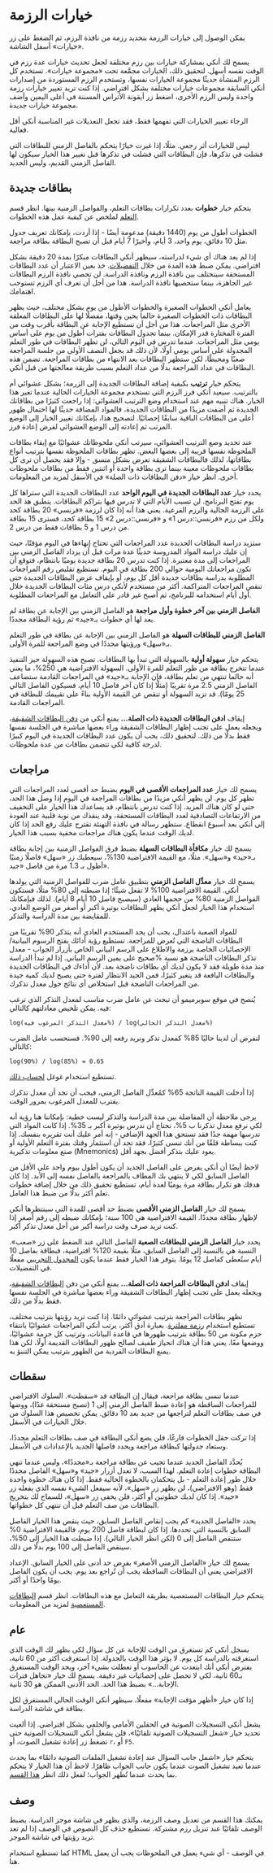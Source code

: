 # خيارات الرزمة

<!-- toc -->

يمكن الوصول إلى خيارات الرزمة بتحديد رزمة من نافذة الرزم، ثم الضغط على
زر «خيارات» أسفل الشاشة.

يسمح لك أنكي بمشاركة خيارات بين رزم مختلفة لجعل تحديث خيارات عدة رزم في الوقت نفسه أسهل.
لتحقيق ذلك، الخيارات مجمَّعة تحت «مجموعة خيارات». تستخدم كل الرزم المنشأة حديثًا
مجموعة الخيارات نفسها، وتستخدم الرزم المستوردة من إصدارات أنكي السابقة مجموعات خيارات مختلفة
بشكل افتراضي. إذا كنت تريد تغيير خيارات رزمة واحدة وليس الرزم الأخرى، اضغط زر أيقونة
الأتراس المسننة في أعلى اليمين وأضف مجموعة خيارات جديدة.

الرجاء تغيير الخيارات التي تفهمها فقط، فقد تجعل التعديلات غير المناسبة أنكي أقل فعالية.

ليس للخيارات أثر رجعي. مثلًا، إذا غيرت خيارًا يتحكم بالفاصل الزمني للبطاقات التي فشلت
في تذكرها، فإن البطاقات التي فشلت في تذكرها قبل تغيير هذا الخيار سيكون لها الفاصل الزمني
القديم، وليس الجديد.

## بطاقات جديدة

يتحكم خيار **خطوات** بعدد تكرارات بطاقات التعلم، والفواصل الزمنية بينها.
انظر قسم [التعلم](studying.md#تعلم) لملخص عن كيفية عمل هذه الخطوات.

الخطوات أطول من يوم (1440 دقيقة) مدعومة أيضًا - إذا أردت، بإمكانك تعريف جدول
مثل 10 دقائق، يوم واحد، 3 أيام، وأخيرًا 7 أيام قبل أن تصبح البطاقة بطاقة مراجعة.

إذا لم يعد هناك أي شيء لدراسته، سيظهر أنكي البطاقات مبكرًا بمدة 20 دقيقة بشكل افتراضي.
يمكن ضبط هذه المدة من خلال [التفضيلات](preferences.md). خذ بعين الاعتبار أن
عدد البطاقات المستحقة سيتختلف بين نافذة الرزم ونافذة الدراسة. لن تحصي نافذة الرزم
البطاقات غير الجاهزة، بينما ستحصيها نافذة الدراسة. هذا من أجل أن تعرف
أي الرزم تستوجب اهتمامك.

يعامل أنكي الخطوات الصغيرة والخطوات الأطول من يوم بشكل مختلف، حيث يظهر البطاقات
ذات الخطوات الصغيرة حالما يحين وقتها، مفضلًا لها على البطاقات المعلقة الأخرى مثل المراجعات.
هذا من أجل أن تستطيع الإجابة عن البطاقة بأقرب وقت من الفترة المختارة قدر الإمكان.
بينما تجدول البطاقات بفترات أطول من يوم على أساس يومي مثل المراجعات.
عندما تدرس في اليوم التالي، لن تظهر البطاقات في طور التعلم المجدولة على أساس يومي أولًا،
لأن ذلك قد يجعل النصف الأولى من جلسة المراجعة صعبًا ومحبطًا، لكن ستظهر البطاقات
بعد الانتهاء من بطاقات المراجعة. تضمن هذه البطاقات في عداد المراجعة بدلًا من عداد التعلم
بسبب طريقة معالجتها من قبل أنكي.

يتحكم خيار **ترتيب** بكيفية إضافة البطاقات الجديدة إلى الزرمة؛ بشكل عشوائي أم بالترتيب.
سيعيد أنكي فرز الرزم التي تستخدم مجموعة الخيارات الحالية عندما تغير هذا الخيار.
هناك تنبيه مهم عند استخدام وضع الترتيب العشوائي: إذا راجعت كثيرًا من بطاقاتك الجديدة
ثم أضفت مزيدًا من البطاقات الجديدة، فالمواد المضافة حديثًا لها احتمال ظهور أعلى
من البطاقات الباقية سابقًا إحصائيًا. لتصحيح هذا، بإمكانك تغيير الخيار إلى الوضع المرتب
ثم إعادته إلى الوضع العشوائي لفرض إعادة فرز.

عند تحديد وضع الترتيب العشوائي، سيرتب أنكي ملحوظاتك عشوائيًا مع إبقاء بطاقات الملحوظة نفسها
قريبة إلى بعضها البعض. تظهر بطاقات الملحوظة نفسها بترتيب أنواع بطاقاتها، لذلك فالبطاقات الشقيقة
تعرض بشكل متسق - وإلا فقد يحصل أن ترى كل بطاقات ملحوظات معينة بينما ترى بطاقة واحدة
أو اثنتين فقط من بطاقات ملحوظات أخرى. انظر خيار «دفن البطاقات ذات الصلة» في الأسفل
لمزيد من المعلومات.

يحدد خيار **عدد البطاقات الجديدة في اليوم الواحد** عدد البطاقات الجديدة التي ستراها كل يوم
تفتح البرنامج. لن تسبب الأيام التي لا تدرس فيها بتراكم البطاقات. ينطبق هذ الحد على
الرزمة الحالية والرزم الفرعية. يعني هذا أنه إذا كان لرزمة «فرنسي» 20 بطاقة كحد
ولكل من رزم «فرنسي::درس 1» و «فرنسي::درس 2» 15 بطاقة كحد، فسترى 15 بطاقة من درس 1
و 5 بطاقات فقط من درس 2.

ستزيد دراسة البطاقات الجديدة عدد المراجعات التي تحتاج إنهاءها في اليوم مؤقتًا،
حيث إن عليك دراسة المواد المدروسة حديثًا عدة مرات قبل أن يزداد الفاصل الزمني بين
المراجعات إلى مدة معتبرة. إذا كنت تدرس 20 بطاقة جديدة يوميًا بانتظام، فتوقع أن تكون
مراجعاتك اليومية حوالي 200 بطاقة في اليوم. تستطيع تقليص رقم المراجعات المطلوبة
بدراسة بطاقات جديدة أقل كل يوم، أو بإيقاف عرض البطاقات الجديدة حتى تنقص المراجعات المتراكمة.
أكثر من مستخدم لأنكي درس مئات البطاقات الجديدة خلال أول أيام استخدامه للبرنامج،
ثم أصبح غير قادر على التعامل مع المراجعات المطلوبة.

**الفاصل الزمني بين آخر خطوة وأول مراجعة** هو الفاصل الزمني بين الإجابة عن بطاقة
لم يعد لها أي خطوات بـ«جيد» ثم رؤية البطاقة مجددًا.

**الفاصل الزمني للبطاقات السهلة** هو الفاصل الزمني بين الإجابة عن بطاقة في طور التعلم
بـ«سهل» ورؤيتها مجددًا في وضع المراجعة للمرة الأولى.

يتحكم خيار **سهولة أولية** بالسهولة التي تبدأ بها البطاقات. تصبح هذه السهولة حيز التنفيذ
عندما تتخرج بطاقة من طور التعلم للمرة الأولى. السهولة الافتراضية هي 250%، ما يعني
أنه حالما تنتهي من تعلم بطاقة، فإن الإجابة بـ«جيد» في المراجعات القادمة ستضاعف الفاصل الزمني
2.5 مرة تقريبًا (مثلًا إذا كان آخر فاصل 10 أيام، فسيكون الفاصل التالي 25 يومًا).
قد تزيد السهولة أو تنقص عن القيمة الأولية بناءً على تقييمك للبطاقة في المراجعات القادمة.

إيقاف **ادفن البطاقات الجديدة ذات الصلة...** يمنع أنكي من [دفن البطاقات الشقيقة](studying.md#الشقيقات-والدفن)،
ويجعله يعمل على تجنب إظهار البطاقات الشقيقة وراء بعضها مباشرة في الجلسة نفسها فقط بدلًا من ذلك.
لتحقيق ذلك، يجب أن يكون عدد البطاقات الجديدة في اليوم كبيرًا لدرجة كافية لكي تتضمن بطاقات من عدة ملحوظات.

## مراجعات

يسمح لك خيار **عدد المراجعات الأقصى في اليوم** بضبط حد أقصى لعدد المراجعات التي تظهر كل يوم.
لن يظهر أنكي مزيدًا من بطاقات المراجعة في اليوم إذا وصل هذا الحد، حتى لو كان هناك المزيد.
إذا كنت تدرس بانتظام، قد يساعدك هذا الخيار على التخفيف من الارتفاعات التصادفية
لعدد البطاقات المستحقة، وقد ينقذك من نوبة قلبية عند العودة إلى أنكي بعد أسبوع انقطاع.
ستظهر رسالة في نافذة التهنئة تقترح عليك رفع الحد إذا كان لديك الوقت
عندما يكون هناك مراجعات مخفية بسبب هذا الخيار.

يسمح لك خيار **مكافأة البطاقات السهلة** بضبط فرق الفواصل الزمنية بين إجابة بطاقة
بـ«جيد» و«سهل». مثلًا، مع القيمة الافتراضية 130%، سيعطيك زر «سهل» فاصلًا زمنيًا
أطول بـ 1.3 مرة من فاصل «جيد».

يسمح لك خيار **معدِّل الفاصل الزمني** بتطبيق عامل ضرب للفواصل الزمنية التي يولدها أنكي.
القيمة الافتراضية 100% لا تفعل شيئًا؛ إذا ضبطته إلى 80% مثلًا، فستكون الفواصل الزمنية
80% من حجمها العادي (سيصبح فاصل 10 أيام 8 أيام). لذلك فبإمكانك استخدام هذا الخيار
لجعل أنكي يظهر البطاقات بوتيرة أكبر أو أصغر من الوضع  العادي، للمقايضة بين مدة الدراسة والتذكر.

للمواد الصعبة باعتدال، يجب أن يجد المستخدم العادي أنه يتذكر 90% تقريبًا من البطاقات
الناضجة التي تُعرض للمراجعة. تستطيع رؤية أدائك بفتح الرسوم البيانية/الإحصائيات الخاصة برزمة
والاطلاع على الرسم البياني الخاص بأزرار الجواب - معدل تذكر البطاقات الناضجة هو نسبة %صحيح
على يمين الرسم البياني. إذا لم تبدأ الدراسة منذ مدة طويلة فقد لا يكون لديك أي بطاقات ناضجة بعد.
لأن أداءك في البطاقات الجديدة والبطاقات اليافعة قد يتغير كثيرًا، فمن الجيد الانتظار لفترة حتى
يصبح لديك كمية جيدة من المراجعات الناضجة قبل استخلاص أي نتائج حول معدل تذكرك.

يُنصح في موقع سوبرميمو أن تبحث عن عامل ضرب مناسب لمعدل التذكر الذي ترغب فيه.
يمكن تلخيص معادلتهم كالتالي:
<div dir="ltr">

    log(معدل التذكر المرغوب فيه%) / log(معدل التذكر الحالي%)
</div>

لنفرض أن لدينا حاليًا 85% كمعدل تذكر ونريد رفعه إلى 90%. فسنحسب عامل الضرب كالتالي:
<div dir="ltr">

    log(90%) / log(85%) = 0.65
</div>

تستطيع استخدام غوغل [لحساب ذلك](https://www.google.com/search?q=log(90%25)+%2F+log(85%25)).

إذا أدخلت القيمة الناتجة 65% كمُعدِّل الفاصل الزمني، فيجب أن تجد أن معدل تذكرك
يقترب للمعدل المرغوب بمرور الوقت.

يرجى ملاحظة أن المفاضلة بين مدة الدراسة والتذكر ليست خطية: بإمكاننا هنا رؤية أنه
لكي نرفع معدل تذكرنا ب 5%، نحتاج أن ندرس بوتيرة أكبر بـ 35%.
إذا كانت المواد التي تدرسها مهمة جدًا فقد تستحق هذا الجهد الإضافي - إنه أمر عليك
أنت تقريره بنفسك. إذا كنت ببساطة قلقًا من أنك تنسى كثيرًا، فقد تجد أن استثمار وقتك
بفترة التعلم الأولية أو صنع معلومات تذكيرية (Mnemonics) يعود عليك بتذكر أفضل بجهد أقل.

لاحظ أيضًا أن أنكي يفرض على الفاصل الجديد أن يكون أطول بيوم واحد على الأقل من الفاصل
السابق لكي لا ينتهي بك المطاف بالمراجعة بالفاصل نفسه إلى الأبد. إذا كان هدفك هو تكرار بطاقة
مرة يوميًا لعدة أيام، تستطيع تحقيق ذلك من خلال إضافة خطوات تعلم أكثر بدلًا من ضبط
هذا العامل.

يسمح لك خيار **الفاصل الزمني الأقصى** بضبط حد أقصى للمدة التي سينتظرها أنكي لإظهار
بطاقة مجددًا. القيمة الافتراضية هي 100 سنة؛ بإمكانك ضبطه إلى رقم أصغر إذا كنت تريد
صرف وقت دراسة أكبر من أجل معدل تذكر أكبر.

يحدد خيار **الفاصل الزمني للبطاقات الصعبة** الفاصل التالي عند الضغط على زر «صعب».
النسبة هي بالنسبة إلى الفاصل السابق، مثلًا بقيمة 120% افتراضية، فبطاقة بفاصل 10 أيام
ستُعطى كفاصل 12 يومًا. يتوفر هذا الخيار فقط عندما يكون
[المجدول التجريبي](https://faqs.ankiweb.net/the-anki-2.1-scheduler.html) مفعلًا في التفضيلات.

إيقاف **ادفن البطاقات المراجعة ذات الصلة...** يمنع أنكي من دفن [البطاقات الشقيقة]((studying.md#الشقيقات-والدفن))،
ويجعله يعمل على تجنب إظهار البطاقات الشقيقة وراء بعضها مباشرة في الجلسة نفسها فقط بدلًا من ذلك.

تظهر بطاقات المراجعة بترتيب عشوائي دائمًا. إذا كنت تريد رؤيتها بترتيب مختلف،
تستطيع استخدام [رزمة مفلترة](filtered-decks.md). بعبارة أدق أكثر، يرتب أنكي المراجعات
عشوائيًا بانتقاء حزم مكونة من 50 بطاقة بترتيب ظهورها في قاعدة البيانات، وترتيب كل حزمة عشوائيًا،
ووضعها معًا. يعني هذا أن هناك انحياز طفيف لصالح ظهور البطاقات القديمة أولًا، لكن هذا يمنع
البطاقات الفردية من الظهور بترتيب يمكن التنبؤ به.

## سقطات

عندما تنسى بطاقة مراجعة، فيقال إن البطاقة قد «سقطت». السلوك الافتراضي للمراجعات الساقطة
هو إعادة ضبط الفاصل الزمني إلى 1 (تصبح مستحقة غدًا)، ووضها في صف بطاقات التعلم لتراجعها
من جديد بعد 10 دقائق. يمكن تخصيص هذا السلوك من خلال الخيارات في الأسفل.

إذا تركت حقل الخطوات فارغًا، فلن يضع أنكي البطاقة في صف بطاقات التعلم مجددًا،
وستعاد جدولتها كبطاقة مراجعة ويحدد فاصلها الجديد بالإعدادات في الأسفل.

يُحدَّد الفاصل الجديد عندما تجيب عن بطاقة مراجعة بـ«مجددًا»، وليس عندما تنهي البطاقة
خطوات إعادة التعلم. لهذا السبب، لا تعدل أزرار «جيد» و«سهل» الفاصل مجددًا خلال طور إعادة التعلم -
بل يتحكمان بالخطوة الحالية فقط. إذا كان هناك خطوة واحدة فقط (وهو الافتراضي)، لن يظهر زر «سهل»،
لأنه سيفعل الشيء نفسه الذي يفعله زر «جيد». إذا كان لديك خطوتين أو أكثر، فلن يخفى زر «سهل»،
للسماح لك بتخريج البطاقات من صف التعلم قبل أن تنتهي كل خطواتها.

يحدد «الفاصل الجديد» كم يجب إنقاص الفاصل السابق، حيث ينقص هذا الخيار الفاصل السابق
بالنسبة التي تحددها. إذا كان لبطاقة فاصل 200 يوم، فالقيمة الافتراضية 0% ستنقص الفاصل
إلى 0 (لكن انظر الخيار التالي). إذا ضبطت هذا الخيار إلى 50%، سينقص الفاصل إلى 100 يوم
بدلًا من ذلك.

يسمح لك خيار «الفاصل الزمني الأصغر» بفرض حد أدنى على الخيار السابق. الإعداد الافتراضي يعني
أن البطاقات الساقطة يجب أن تُراجع بعد يوم. يجب أن يكون الفاصل يومًا واحدًا أو أكثر.

يتحكم خيار البطاقات المستعصية بطريقة التعامل مع هذه البطاقات. انظر قسم
[البطاقات المستعصية](leeches.md) لمزيد من المعلومات.

## عام

يسجل أنكي كم تستغرق من الوقت للإجابة عن كل سؤال لكي يظهر لك الوقت الذي استغرقته بالدراسة كل يوم.
لا يؤثر هذا الوقت بالجدولة. إذا استغرقت أكثر من 60 ثانية، يفترض أنكي أنك ابتعدت عن الحاسوب
أو تعطلت بشيء آخر، ويحد الوقت المستغرق بـ60 ثانية، لكي لا تحصل على إحصائيات غير دقيقة.
يسمح لك خيار «تجاهل فترات الإجابة...» بضبط هذا الحد. الحد الأدنى الممكن هو 30 ثانية.

إذا كان خيار «أظهر مؤقت الإجابة» مفعلًا، سيظهر أنكي الوقت الحالي المستغرق لكل بطاقة في شاشة الدراسة.

يشغل أنكي التسجيلات الصوتية في الحقلين الأمامي والخلفي بشكل افتراضي. إذا ألغيت تحديد
خيار «شغل التسجيلات الصوتية تلقائيًا»، فلن يشغل أنكي التسجيلات الصوتية حتى تضغط
زر إعادة تشغيل الصوت، أو `r`، أو `F5`.

يتحكم خيار «اشمل جانب السؤال عند إعادة تشغيل الملفات الصوتية دائمًا» بما يحدث عندما
تعيد تشغيل الصوت عندما يكون جانب الجواب ظاهرًا. لاحظ أن هذا الخيار لا يتحكم بما يحدث
عندما تُظهر الجواب؛ لفعل ذلك انظر [هذا القسم](templates/fields.md#حقول-خاصة).

## وصف

يمكنك هذا القسم من تعديل وصف الرزمة، والذي يظهر في شاشة موجز الدراسة.
يضبط الوصف تلقائيًا عند تنزيل رزم مشتركة. تستطيع حذف كل النصوص في الوصف إذا لم تعد تريد
رؤيتها في شاشة الموجز.

كما تستطيع استخدام HTML في الوصف - أي شيء يعمل في الملحوظات يجب أن يعمل هنا.
